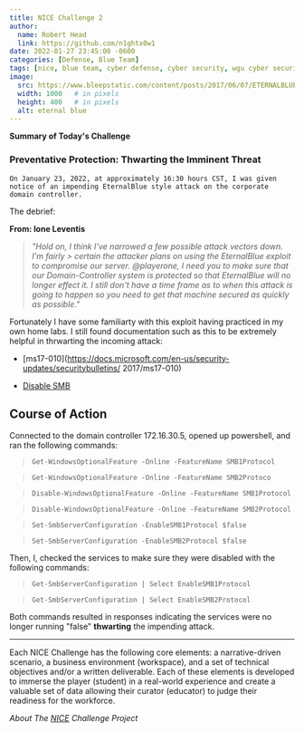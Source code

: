 ```yaml
---
title: NICE Challenge 2
author:
  name: Robert Head
  link: https://github.com/n1ghtx0w1
date: 2022-01-27 23:45:00 -0600
categories: [Defense, Blue Team]
tags: [nice, blue team, cyber defense, cyber security, wgu cyber security club, eternal blue, smb, ms17-010]
image:
  src: https://www.bleepstatic.com/content/posts/2017/06/07/ETERNALBLUE.jpg
  width: 1000   # in pixels
  height: 400   # in pixels
  alt: eternal blue
---
```

   
**Summary of Today's Challenge**

### Preventative Protection: Thwarting the Imminent Threat

`On January 23, 2022, at approximately 16:30 hours CST, I was given notice of an impending EternalBlue style attack on the corporate domain controller.`

The debrief:

**From:  Ione Leventis**

>*"Hold on, I think I've narrowed a few possible attack vectors down. I'm fairly > certain the attacker plans on using the EternalBlue exploit to compromise our server. @playerone, I need you to make sure that our Domain-Controller system is protected so that EternalBlue will no longer effect it. I still don't have a time frame as to when this attack is going to happen so you need to get that machine secured as quickly as possible."*

Fortunately I have some familiarty with this exploit having practiced in my own home labs.  I still found documentation such as this to be extremely helpful in thrwarting the incoming attack:

  - [ms17-010](https://docs.microsoft.com/en-us/security-updates/securitybulletins/  2017/ms17-010)

  - [Disable SMB](https://docs.microsoft.com/en-us/windows-server/storage/file-server/troubleshoot/detect-enable-and-disable-smbv1-v2-v3) 

## Course of Action

Connected to the domain controller 172.16.30.5, opened up powershell, and ran the following commands:

> `Get-WindowsOptionalFeature -Online -FeatureName SMB1Protocol`

> `Get-WindowsOptionalFeature -Online -FeatureName SMB2Protoco`

> `Disable-WindowsOptionalFeature -Online -FeatureName SMB1Protocol`

> `Disable-WindowsOptionalFeature -Online -FeatureName SMB2Protocol`

> `Set-SmbServerConfiguration -EnableSMB1Protocol $false`

> `Set-SmbServerConfiguration -EnableSMB2Protocol $false`

Then, I, checked the services to make sure they were disabled with the following commands:

> `Get-SmbServerConfiguration | Select EnableSMB1Protocol`

> `Get-SmbServerConfiguration | Select EnableSMB2Protocol`

Both commands resulted in responses indicating the services were no longer running "false" **thwarting** the impending attack.

---

Each NICE Challenge has the following core elements: a narrative-driven scenario, a business environment (workspace), and a set of technical objectives and/or a written deliverable. Each of these elements is developed to immerse the player (student) in a real-world experience and create a valuable set of data allowing their curator (educator) to judge their readiness for the workforce.

*About The [NICE](https://nice-challenge.com/) Challenge Project*